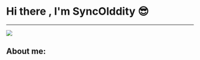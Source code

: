# Hi there , I'm SyncOlddity 😎
---
<img src=")https://wallpaperaccess.com/full/793.png">

## About me:
